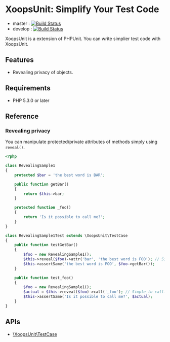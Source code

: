 # XoopsUnit: Simplify Your Test Code

* master : [![Build Status](https://secure.travis-ci.org/suin/xoopsunit.png?branch=master)](http://travis-ci.org/suin/xoopsunit)
* develop : [![Build Status](https://secure.travis-ci.org/suin/xoopsunit.png?branch=develop)](http://travis-ci.org/suin/xoopsunit)

XoopsUnit is a extension of PHPUnit. You can write simplier test code with XoopsUnit. 

## Features

* Revealing privacy of objects.

## Requirements

* PHP 5.3.0 or later

## Reference

### Revealing privacy

You can manipulate protected/private attributes of methods simply using ```reveal()```. 

```php
<?php

class RevealingSample1
{
	protected $bar = 'the best word is BAR';

	public function getBar()
	{
		return $this->bar;
	}

	protected function _foo()
	{
		return 'Is it possible to call me?';
	}
}

class RevealingSample1Test extends \XoopsUnit\TestCase
{
	public function testGetBar()
	{
		$foo = new RevealingSample1();
		$this->reveal($foo)->attr('bar', 'the best word is FOO'); // Simple to manipulate!!
		$this->assertSame('the best word is FOO', $foo->getBar());
	}

	public function test_foo()
	{
		$foo = new RevealingSample1();
		$actual = $this->reveal($foo)->call('_foo'); // Simple to call!!
		$this->assertSame('Is it possible to call me?', $actual);
	}
}
```

## APIs

* [\XoopsUnit\TestCase](https://github.com/suin/xoopsunit/blob/master/Source/XoopsUnit/TestCaseInterface.php)